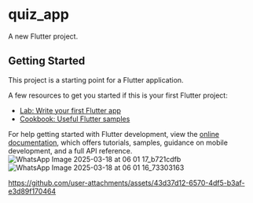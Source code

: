 # quiz_app

A new Flutter project.

## Getting Started

This project is a starting point for a Flutter application.

A few resources to get you started if this is your first Flutter project:

- [Lab: Write your first Flutter app](https://docs.flutter.dev/get-started/codelab)
- [Cookbook: Useful Flutter samples](https://docs.flutter.dev/cookbook)

For help getting started with Flutter development, view the
[online documentation](https://docs.flutter.dev/), which offers tutorials,
samples, guidance on mobile development, and a full API reference.
![WhatsApp Image 2025-03-18 at 06 01 17_b721cdfb](https://github.com/user-attachments/assets/fa11b074-b500-420b-8d62-8f6013cb130e)
![WhatsApp Image 2025-03-18 at 06 01 16_73303163](https://github.com/user-attachments/assets/0a257685-4b39-4442-9714-a9c4f2a8a3e8)

https://github.com/user-attachments/assets/43d37d12-6570-4df5-b3af-e3d89f170464

